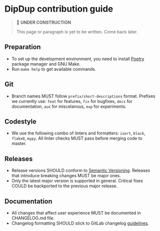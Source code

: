 # DipDup contribution guide

> 🚧 **UNDER CONSTRUCTION**
>
> This page or paragraph is yet to be written. Come back later.

## Preparation

* To set up the development environment, you need to install [Poetry](https://python-poetry.org/docs/#installation) package manager and GNU Make.
* Run `make help` to get available commands.

## Git

* Branch names MUST follow `prefix/short-descriptions` format. Prefixes we currently use: `feat` for features, `fix` for bugfixes, `docs` for documentation, `aux` for miscelanous, `exp` for experiments.

## Codestyle

* We use the following combo of linters and formatters: `isort`, `black`, `flake8`, `mypy`. All linter checks MUST pass before merging code to master.

## Releases

* Release versions SHOULD conform to [Semantic Versioning](https://semver.org/). Releases that introduce breaking changes MUST be major ones.
* Only the latest major version is supported in general. Critical fixes COULD be backported to the previous major release.

## Documentation

* All changes that affect user experience MUST be documented in CHANGELOG.md file.
* Changelog formatting SHOULD stick to GitLab changelog [guidelines](https://docs.gitlab.com/ee/development/changelog.html).